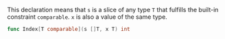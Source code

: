 This declaration means that `s` is a slice of any type `T` that fulfills the built-in constraint `comparable`. `x` is also a value of the same type.
```go
func Index[T comparable](s []T, x T) int
```

